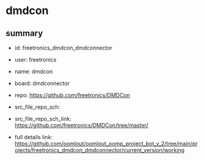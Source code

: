 # dmdcon
 
## summary 
* id: freetronics_dmdcon_dmdconnector
* user: freetronics
* name: dmdcon
* board: dmdconnector
* repo: https://github.com/freetronics/DMDCon



* src_file_repo_sch: 
* src_file_repo_sch_link: https://github.com/freetronics/DMDCon/tree/master/
* full details link: https://github.com/oomlout/oomlout_oomp_project_bot_v_2/tree/main/projects/freetronics_dmdcon_dmdconnector/current_version/working  







